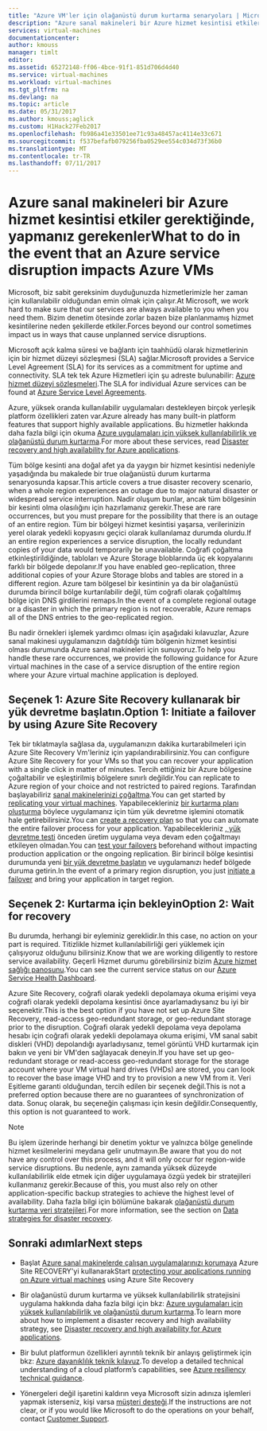 ```yaml
---
title: "Azure VM'ler için olağanüstü durum kurtarma senaryoları | Microsoft Docs"
description: "Azure sanal makineleri bir Azure hizmet kesintisi etkiler gerektiğinde, yapmanız gerekenler hakkında bilgi edinin."
services: virtual-machines
documentationcenter: 
author: kmouss
manager: timlt
editor: 
ms.assetid: 65272148-ff06-4bce-91f1-851d706d4d40
ms.service: virtual-machines
ms.workload: virtual-machines
ms.tgt_pltfrm: na
ms.devlang: na
ms.topic: article
ms.date: 05/31/2017
ms.author: kmouss;aglick
ms.custom: H1Hack27Feb2017
ms.openlocfilehash: fb986a41e33501ee71c93a48457ac4114e33c671
ms.sourcegitcommit: f537befafb079256fba0529ee554c034d73f36b0
ms.translationtype: MT
ms.contentlocale: tr-TR
ms.lasthandoff: 07/11/2017
---
```

# <a name="what-to-do-in-the-event-that-an-azure-service-disruption-impacts-azure-vms"></a><span data-ttu-id="1e2e2-103">Azure sanal makineleri bir Azure hizmet kesintisi etkiler gerektiğinde, yapmanız gerekenler</span><span class="sxs-lookup"><span data-stu-id="1e2e2-103">What to do in the event that an Azure service disruption impacts Azure VMs</span></span>
<span data-ttu-id="1e2e2-104">Microsoft, biz sabit gereksinim duyduğunuzda hizmetlerimizle her zaman için kullanılabilir olduğundan emin olmak için çalışır.</span><span class="sxs-lookup"><span data-stu-id="1e2e2-104">At Microsoft, we work hard to make sure that our services are always available to you when you need them.</span></span> <span data-ttu-id="1e2e2-105">Bizim denetim ötesinde zorlar bazen bize planlanmamış hizmet kesintilerine neden şekillerde etkiler.</span><span class="sxs-lookup"><span data-stu-id="1e2e2-105">Forces beyond our control sometimes impact us in ways that cause unplanned service disruptions.</span></span>

<span data-ttu-id="1e2e2-106">Microsoft açık kalma süresi ve bağlantı için taahhüdü olarak hizmetlerinin için bir hizmet düzeyi sözleşmesi (SLA) sağlar.</span><span class="sxs-lookup"><span data-stu-id="1e2e2-106">Microsoft provides a Service Level Agreement (SLA) for its services as a commitment for uptime and connectivity.</span></span> <span data-ttu-id="1e2e2-107">SLA tek tek Azure Hizmetleri için şu adreste bulunabilir: [Azure hizmet düzeyi sözleşmeleri](https://azure.microsoft.com/support/legal/sla/).</span><span class="sxs-lookup"><span data-stu-id="1e2e2-107">The SLA for individual Azure services can be found at [Azure Service Level Agreements](https://azure.microsoft.com/support/legal/sla/).</span></span>

<span data-ttu-id="1e2e2-108">Azure, yüksek oranda kullanılabilir uygulamaları destekleyen birçok yerleşik platform özellikleri zaten var.</span><span class="sxs-lookup"><span data-stu-id="1e2e2-108">Azure already has many built-in platform features that support highly available applications.</span></span> <span data-ttu-id="1e2e2-109">Bu hizmetler hakkında daha fazla bilgi için okuma [Azure uygulamaları için yüksek kullanılabilirlik ve olağanüstü durum kurtarma](../resiliency/resiliency-disaster-recovery-high-availability-azure-applications.md).</span><span class="sxs-lookup"><span data-stu-id="1e2e2-109">For more about these services, read [Disaster recovery and high availability for Azure applications](../resiliency/resiliency-disaster-recovery-high-availability-azure-applications.md).</span></span>

<span data-ttu-id="1e2e2-110">Tüm bölge kesinti ana doğal afet ya da yaygın bir hizmet kesintisi nedeniyle yaşadığında bu makalede bir true olağanüstü durum kurtarma senaryosunda kapsar.</span><span class="sxs-lookup"><span data-stu-id="1e2e2-110">This article covers a true disaster recovery scenario, when a whole region experiences an outage due to major natural disaster or widespread service interruption.</span></span> <span data-ttu-id="1e2e2-111">Nadir oluşum bunlar, ancak tüm bölgesinin bir kesinti olma olasılığını için hazırlamanız gerekir.</span><span class="sxs-lookup"><span data-stu-id="1e2e2-111">These are rare occurrences, but you must prepare for the possibility that there is an outage of an entire region.</span></span> <span data-ttu-id="1e2e2-112">Tüm bir bölgeyi hizmet kesintisi yaşarsa, verilerinizin yerel olarak yedekli kopyasını geçici olarak kullanılamaz durumda olurdu.</span><span class="sxs-lookup"><span data-stu-id="1e2e2-112">If an entire region experiences a service disruption, the locally redundant copies of your data would temporarily be unavailable.</span></span> <span data-ttu-id="1e2e2-113">Coğrafi çoğaltma etkinleştirildiğinde, tabloları ve Azure Storage bloblarında üç ek kopyalarını farklı bir bölgede depolanır.</span><span class="sxs-lookup"><span data-stu-id="1e2e2-113">If you have enabled geo-replication, three additional copies of your Azure Storage blobs and tables are stored in a different region.</span></span> <span data-ttu-id="1e2e2-114">Azure tam bölgesel bir kesintinin ya da bir olağanüstü durumda birincil bölge kurtarılabilir değil, tüm coğrafi olarak çoğaltılmış bölge için DNS girdilerini remaps.</span><span class="sxs-lookup"><span data-stu-id="1e2e2-114">In the event of a complete regional outage or a disaster in which the primary region is not recoverable, Azure remaps all of the DNS entries to the geo-replicated region.</span></span>

<span data-ttu-id="1e2e2-115">Bu nadir örnekleri işlemek yardımcı olması için aşağıdaki kılavuzlar, Azure sanal makinesi uygulamanızın dağıtıldığı tüm bölgenin hizmet kesintisi olması durumunda Azure sanal makineleri için sunuyoruz.</span><span class="sxs-lookup"><span data-stu-id="1e2e2-115">To help you handle these rare occurrences, we provide the following guidance for Azure virtual machines in the case of a service disruption of the entire region where your Azure virtual machine application is deployed.</span></span>

## <a name="option-1-initiate-a-failover-by-using-azure-site-recovery"></a><span data-ttu-id="1e2e2-116">Seçenek 1: Azure Site Recovery kullanarak bir yük devretme başlatın.</span><span class="sxs-lookup"><span data-stu-id="1e2e2-116">Option 1: Initiate a failover by using Azure Site Recovery</span></span>
<span data-ttu-id="1e2e2-117">Tek bir tıklatmayla sağlasa da, uygulamanızın dakika kurtarabilmeleri için Azure Site Recovery Vm'leriniz için yapılandırabilirsiniz.</span><span class="sxs-lookup"><span data-stu-id="1e2e2-117">You can configure Azure Site Recovery for your VMs so that you can recover your application with a single click in matter of minutes.</span></span> <span data-ttu-id="1e2e2-118">Tercih ettiğiniz bir Azure bölgesine çoğaltabilir ve eşleştirilmiş bölgelere sınırlı değildir.</span><span class="sxs-lookup"><span data-stu-id="1e2e2-118">You can replicate to Azure region of your choice and not restricted to paired regions.</span></span> <span data-ttu-id="1e2e2-119">Tarafından başlayabiliriz [sanal makinelerinizi çoğaltma](https://aka.ms/a2a-getting-started).</span><span class="sxs-lookup"><span data-stu-id="1e2e2-119">You can get started by [replicating your virtual machines](https://aka.ms/a2a-getting-started).</span></span> <span data-ttu-id="1e2e2-120">Yapabilecekleriniz [bir kurtarma planı oluşturma](../site-recovery/site-recovery-create-recovery-plans.md) böylece uygulamanız için tüm yük devretme işlemini otomatik hale getirebilirsiniz.</span><span class="sxs-lookup"><span data-stu-id="1e2e2-120">You can [create a recovery plan](../site-recovery/site-recovery-create-recovery-plans.md) so that you can automate the entire failover process for your application.</span></span> <span data-ttu-id="1e2e2-121">Yapabilecekleriniz [, yük devretme testi](../site-recovery/site-recovery-test-failover-to-azure.md) önceden üretim uygulama veya devam eden çoğaltmayı etkileyen olmadan.</span><span class="sxs-lookup"><span data-stu-id="1e2e2-121">You can [test your failovers](../site-recovery/site-recovery-test-failover-to-azure.md) beforehand without impacting production application or the ongoing replication.</span></span> <span data-ttu-id="1e2e2-122">Bir birincil bölge kesintisi durumunda yeni [bir yük devretme başlatın](../site-recovery/site-recovery-failover.md) ve uygulamanızı hedef bölgede duruma getirin.</span><span class="sxs-lookup"><span data-stu-id="1e2e2-122">In the event of a primary region disruption, you just [initiate a failover](../site-recovery/site-recovery-failover.md) and bring your application in target region.</span></span>


## <a name="option-2-wait-for-recovery"></a><span data-ttu-id="1e2e2-123">Seçenek 2: Kurtarma için bekleyin</span><span class="sxs-lookup"><span data-stu-id="1e2e2-123">Option 2: Wait for recovery</span></span>
<span data-ttu-id="1e2e2-124">Bu durumda, herhangi bir eyleminiz gereklidir.</span><span class="sxs-lookup"><span data-stu-id="1e2e2-124">In this case, no action on your part is required.</span></span> <span data-ttu-id="1e2e2-125">Titizlikle hizmet kullanılabilirliği geri yüklemek için çalışıyoruz olduğunu bilirsiniz.</span><span class="sxs-lookup"><span data-stu-id="1e2e2-125">Know that we are working diligently to restore service availability.</span></span> <span data-ttu-id="1e2e2-126">Geçerli Hizmet durumu görebilirsiniz bizim [Azure hizmet sağlığı panosunu](https://azure.microsoft.com/status/).</span><span class="sxs-lookup"><span data-stu-id="1e2e2-126">You can see the current service status on our [Azure Service Health Dashboard](https://azure.microsoft.com/status/).</span></span>

<span data-ttu-id="1e2e2-127">Azure Site Recovery, coğrafi olarak yedekli depolamaya okuma erişimi veya coğrafi olarak yedekli depolama kesintisi önce ayarlamadıysanız bu iyi bir seçenektir.</span><span class="sxs-lookup"><span data-stu-id="1e2e2-127">This is the best option if you have not set up Azure Site Recovery, read-access geo-redundant storage, or geo-redundant storage prior to the disruption.</span></span> <span data-ttu-id="1e2e2-128">Coğrafi olarak yedekli depolama veya depolama hesabı için coğrafi olarak yedekli depolamaya okuma erişimi, VM sanal sabit diskleri (VHD) depolandığı ayarladıysanız, temel görüntü VHD kurtarmak için bakın ve yeni bir VM'den sağlayacak deneyin.</span><span class="sxs-lookup"><span data-stu-id="1e2e2-128">If you have set up geo-redundant storage or read-access geo-redundant storage for the storage account where your VM virtual hard drives (VHDs) are stored, you can look to recover the base image VHD and try to provision a new VM from it.</span></span> <span data-ttu-id="1e2e2-129">Veri Eşitleme garanti olduğundan, tercih edilen bir seçenek değil.</span><span class="sxs-lookup"><span data-stu-id="1e2e2-129">This is not a preferred option because there are no guarantees of synchronization of data.</span></span> <span data-ttu-id="1e2e2-130">Sonuç olarak, bu seçeneğin çalışması için kesin değildir.</span><span class="sxs-lookup"><span data-stu-id="1e2e2-130">Consequently, this option is not guaranteed to work.</span></span>


> [!NOTE]
> <span data-ttu-id="1e2e2-131">Bu işlem üzerinde herhangi bir denetim yoktur ve yalnızca bölge genelinde hizmet kesilmelerini meydana gelir unutmayın.</span><span class="sxs-lookup"><span data-stu-id="1e2e2-131">Be aware that you do not have any control over this process, and it will only occur for region-wide service disruptions.</span></span> <span data-ttu-id="1e2e2-132">Bu nedenle, aynı zamanda yüksek düzeyde kullanılabilirlik elde etmek için diğer uygulamaya özgü yedek bir stratejileri kullanmanız gerekir.</span><span class="sxs-lookup"><span data-stu-id="1e2e2-132">Because of this, you must also rely on other application-specific backup strategies to achieve the highest level of availability.</span></span> <span data-ttu-id="1e2e2-133">Daha fazla bilgi için bölümüne bakarak [olağanüstü durum kurtarma veri stratejileri](https://docs.microsoft.com/azure/architecture/resiliency/disaster-recovery-azure-applications#data-strategies-for-disaster-recovery).</span><span class="sxs-lookup"><span data-stu-id="1e2e2-133">For more information, see the section on [Data strategies for disaster recovery](https://docs.microsoft.com/azure/architecture/resiliency/disaster-recovery-azure-applications#data-strategies-for-disaster-recovery).</span></span>
>
>

## <a name="next-steps"></a><span data-ttu-id="1e2e2-134">Sonraki adımlar</span><span class="sxs-lookup"><span data-stu-id="1e2e2-134">Next steps</span></span>

- <span data-ttu-id="1e2e2-135">Başlat [Azure sanal makinelerde çalışan uygulamalarınızı korumaya](https://aka.ms/a2a-getting-started) Azure Site RECOVERY'yi kullanarak</span><span class="sxs-lookup"><span data-stu-id="1e2e2-135">Start [protecting your applications running on Azure virtual machines](https://aka.ms/a2a-getting-started) using Azure Site Recovery</span></span>

- <span data-ttu-id="1e2e2-136">Bir olağanüstü durum kurtarma ve yüksek kullanılabilirlik stratejisini uygulama hakkında daha fazla bilgi için bkz: [Azure uygulamaları için yüksek kullanılabilirlik ve olağanüstü durum kurtarma](../resiliency/resiliency-disaster-recovery-high-availability-azure-applications.md).</span><span class="sxs-lookup"><span data-stu-id="1e2e2-136">To learn more about how to implement a disaster recovery and high availability strategy, see [Disaster recovery and high availability for Azure applications](../resiliency/resiliency-disaster-recovery-high-availability-azure-applications.md).</span></span>

- <span data-ttu-id="1e2e2-137">Bir bulut platformun özellikleri ayrıntılı teknik bir anlayış geliştirmek için bkz: [Azure dayanıklılık teknik kılavuz](../resiliency/resiliency-technical-guidance.md).</span><span class="sxs-lookup"><span data-stu-id="1e2e2-137">To develop a detailed technical understanding of a cloud platform’s capabilities, see [Azure resiliency technical guidance](../resiliency/resiliency-technical-guidance.md).</span></span>


- <span data-ttu-id="1e2e2-138">Yönergeleri değil işaretini kaldırın veya Microsoft sizin adınıza işlemleri yapmak isterseniz, kişi varsa [müşteri desteği](https://portal.azure.com/#blade/Microsoft_Azure_Support/HelpAndSupportBlade).</span><span class="sxs-lookup"><span data-stu-id="1e2e2-138">If the instructions are not clear, or if you would like Microsoft to do the operations on your behalf, contact [Customer Support](https://portal.azure.com/#blade/Microsoft_Azure_Support/HelpAndSupportBlade).</span></span>
